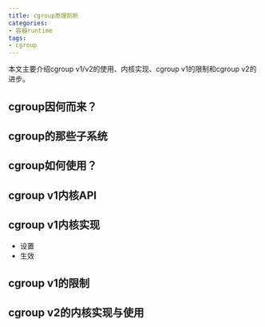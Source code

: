 ```yaml
---
title: cgroup原理剖析
categories: 
- 容器runtime
tags:
- cgroup
---
```

本文主要介绍cgroup v1/v2的使用、内核实现、cgroup v1的限制和cgroup v2的进步。

## cgroup因何而来？

## cgroup的那些子系统

## cgroup如何使用？


## cgroup v1内核API


## cgroup v1内核实现
+ 设置
+ 生效

## cgroup v1的限制

## cgroup v2的内核实现与使用
